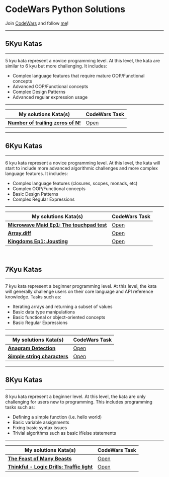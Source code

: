 # CodeWars Python Solutions

Join [CodeWars](https://www.codewars.com) and follow [me](https://www.codewars.com/users/Nosieek)!

---
## 5Kyu Katas

---
5 kyu kata represent a novice programming level. At this level, the kata are similar to 6 kyu but more challenging. It includes:
* Complex language features that require mature OOP/Functional concepts
* Advanced OOP/Functional concepts
* Complex Design Patterns
* Advanced regular expression usage
---


| My solutions Kata(s) | CodeWars Task |
|--|--|
| [**Number of trailing zeros of N!**](https://github.com/Nosieek/CW_Solutions_Java/blob/main/src/main/kyu5/trallingZerosOfN.java)  | [Open](https://www.codewars.com/kata/52f787eb172a8b4ae1000a34/) |


---

## 6Kyu Katas

---

6 kyu kata represent a novice programming level. At this level, the kata will start to include more
advanced algorithmic challenges and more complex language features. It includes:
* Complex language features (closures, scopes, monads, etc)
* Complex OOP/Functional concepts
* Basic Design Patterns
* Complex Regular Expressions
---

| My solutions Kata(s) | CodeWars Task |
|--|--|
| [**Microwave Maid Ep1: The touchpad test**](https://github.com/Nosieek/CW_Solutions_Java/blob/main/src/main/kyu6/microwaveMaidEp1.java)  | [Open](https://www.codewars.com/kata/61e1f175fbf3bd002a5528cd/) |
| [**Array.diff**](https://github.com/Nosieek/CW_Solutions_Java/blob/main/src/main/kyu6/arrayDiff.java)  | [Open](https://www.codewars.com/kata/523f5d21c841566fde000009) |
| [**Kingdoms Ep1: Jousting**](https://github.com/Nosieek/CW_Solutions_Java/blob/main/src/main/kyu6/kingdomsEp1.java)  | [Open](https://www.codewars.com/kata/6138ee916cb50f00227648d9/java) |

<br>


## 7Kyu Katas

---
7 kyu kata represent a beginner programming level. At this level, the kata will generally challenge users on their
core language and API reference knowledge. Tasks such as:
* Iterating arrays and returning a subset of values
* Basic data type manipulations
* Basic functional or object-oriented concepts
* Basic Regular Expressions

---

| My solutions Kata(s) | CodeWars Task |
|--|--|
| [**Anagram Detection**](https://github.com/Nosieek/CW_Solutions_Java/blob/main/src/main/kyu7/anagramDetection.java)  | [Open](https://www.codewars.com/kata/529eef7a9194e0cbc1000255) |
| [**Simple string characters**](https://github.com/Nosieek/CW_Solutions_Java/blob/main/src/main/kyu7/simpleStringChar.java)  | [Open](https://www.codewars.com/kata/5a29a0898f27f2d9c9000058) |

---

## 8Kyu Katas

---
8 kyu kata represent a beginner level. At this level, the kata are only challenging for users new to programming.
This includes programming tasks such as:
* Defining a simple function (i.e. hello world)
* Basic variable assignments
* Fixing basic syntax issues
* Trivial algorithms such as basic if/else statements
---

| My solutions Kata(s) | CodeWars Task |
|--|--|
| [**The Feast of Many Beasts**](https://github.com/Nosieek/CW_Solutions_Java/blob/main/src/main/kyu8/festOfManyBeasts.java)  | [Open](https://www.codewars.com/kata/5aa736a455f906981800360d) |
| [**Thinkful - Logic Drills: Traffic light**](https://github.com/Nosieek/CW_Solutions_Java/blob/main/src/main/kyu8/trafficLights.java)  | [Open](https://www.codewars.com/kata/58649884a1659ed6cb000072) |
